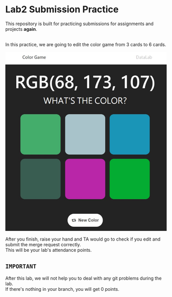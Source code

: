 # Lab2 Submission Practice
This repository is built for practicing submissions for assignments and projects <b>again</b>.<br/><br/>

In this practice, we are going to edit the color game from 3 cards to 6 cards.<br/>

![img](./img.jpg)

After you finish, raise your hand and TA would go to check if you edit and submit the merge request correctly.<br/>
This will be your lab's attendance points.

## `IMPORTANT`<br />
After this lab, we will not help you to deal with any git problems during the lab.<br/>
If there's nothing in your branch, you will get 0 points.
